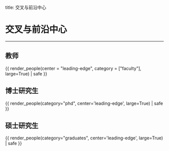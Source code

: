 title: 交叉与前沿中心 

# 交叉与前沿中心

---

## 教师
{{ render_people(center = "leading-edge", category = ["faculty"], large=True) | safe }}

## 博士研究生
{{ render_people(category="phd", center='leading-edge', large=True) | safe }}

## 硕士研究生
{{ render_people(category="graduates", center='leading-edge', large=True) | safe }}


